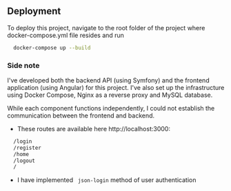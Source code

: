 ## Deployment

To deploy this project, navigate to the root folder of the project where docker-compose.yml file resides and run

```bash
  docker-compose up --build
```

### Side note
I've developed both the backend API (using Symfony) and the frontend application (using Angular) for this project. I've also set up the infrastructure using Docker Compose, Nginx as a reverse proxy and MySQL database.

While each component functions independently, I could not establish the communication between the frontend and backend.

- These routes are available here http://localhost:3000:
```bash
  /login
  /register
  /home
  /logout
  /
```
- I have implemented ``` json-login``` method of user authentication
